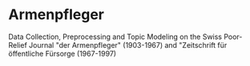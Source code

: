 # Armenpfleger
Data Collection, Preprocessing and Topic Modeling on the Swiss Poor-Relief Journal "der Armenpfleger" (1903-1967) and "Zeitschrift für öffentliche Fürsorge (1967-1997)
